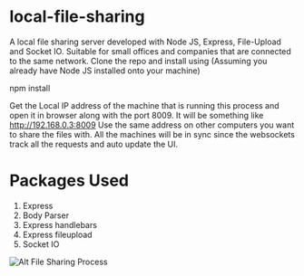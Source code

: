 # local-file-sharing
A local file sharing server developed with Node JS, Express, File-Upload and Socket IO. Suitable for small offices and companies that are connected to the same network. 
Clone the repo and install using (Assuming you already have Node JS installed onto your machine)

npm install

Get the Local IP address of the machine that is running this process and open it in browser along with the port 8009. It will be something like http://192.168.0.3:8009
Use the same address on other computers you want to share the files with. All the machines will be in sync since the websockets track all the requests and auto update the UI.

# Packages Used
1. Express
2. Body Parser
3. Express handlebars
4. Express fileupload
5. Socket IO

![Alt File Sharing Process](https://htmljstemplates.com/static_files/images/gitted/officeFileSharing.gif)

